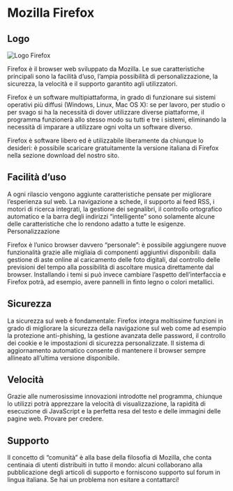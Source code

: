 
# Mozilla Firefox
## Logo
![Logo Firefox](https://www.mozillaitalia.org/home/wp-content/uploads/2008/11/firefox2013.png)

Firefox è il browser web sviluppato da Mozilla. Le sue caratteristiche principali sono la facilità d’uso, l’ampia possibilità di personalizzazione, la sicurezza, la velocità e il supporto garantito agli utilizzatori.

Firefox è un software multipiattaforma, in grado di funzionare sui sistemi operativi più diffusi (Windows, Linux, Mac OS X): se per lavoro, per studio o per svago si ha la necessità di dover utilizzare diverse piattaforme, il programma funzionerà allo stesso modo su tutti e tre i sistemi, eliminando la necessità di imparare a utilizzare ogni volta un software diverso.

Firefox è software libero ed è utilizzabile liberamente da chiunque lo desideri: è possibile scaricare gratuitamente la versione italiana di Firefox nella sezione download del nostro sito.

## Facilità d’uso

A ogni rilascio vengono aggiunte caratteristiche pensate per migliorare l’esperienza sul web. La navigazione a schede, il supporto ai feed RSS, i motori di ricerca integrati, la gestione dei segnalibri, il controllo ortografico automatico e la barra degli indirizzi “intelligente” sono solamente alcune delle caratteristiche che lo rendono adatto a tutte le esigenze.
Personalizzazione

Firefox è l’unico browser davvero “personale”: è possibile aggiungere nuove funzionalità grazie alle migliaia di componenti aggiuntivi disponibili: dalla gestione di aste online al caricamento delle foto digitali, dal controllo delle previsioni del tempo alla possibilità di ascoltare musica direttamente dal browser. Installando i temi si può invece cambiare l’aspetto dell’interfaccia e Firefox potrà, ad esempio, avere pannelli in finto legno o colori metallici.

## Sicurezza

La sicurezza sul web è fondamentale: Firefox integra moltissime funzioni in grado di migliorare la sicurezza della navigazione sul web come ad esempio la protezione anti-phishing, la gestione avanzata delle password, il controllo dei cookie e le impostazioni di sicurezza personalizzate. Il sistema di aggiornamento automatico consente di mantenere il browser sempre allineato all’ultima versione disponibile.

## Velocità

Grazie alle numerosissime innovazioni introdotte nel programma, chiunque lo utilizzi potrà apprezzare la velocità di visualizzazione, la rapidità di esecuzione di JavaScript e la perfetta resa del testo e delle immagini delle pagine web. Provare per credere.

## Supporto

Il concetto di “comunità” è alla base della filosofia di Mozilla, che conta centinaia di utenti distribuiti in tutto il mondo: alcuni collaborano alla pubblicazione degli articoli di supporto e forniscono supporto sul forum in lingua italiana. Se hai un problema non esitare a contattarci!
